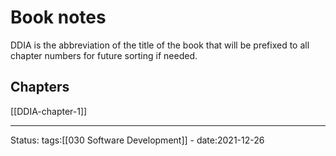 # Book notes
DDIA is the abbreviation of the title of the book that will be prefixed to all chapter numbers for future sorting if needed. 
## Chapters
[[DDIA-chapter-1]]


---
Status:
tags:[[030 Software Development]] - 
date:2021-12-26
